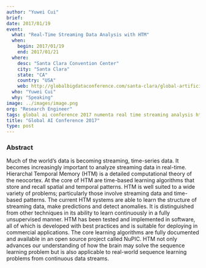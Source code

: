 ```yaml
---
author: "Yuwei Cui"
brief:
date: 2017/01/19
event:
  what: "Real-Time Streaming Data Analysis with HTM"
  when:
    begin: 2017/01/19
    end: 2017/01/21
  where:
    desc: "Santa Clara Convention Center"
    city: "Santa Clara"
    state: "CA"
    country: "USA"
    web: http://globalbigdataconference.com/santa-clara/global-artificial-intelligence-conference-83/speaker-details/yuwei-cui-41360.html
  who: "Yuwei Cui"
  why: "Speaking"
image: ../images/image.png
org: "Research Engineer"
tags: global ai conference 2017 numenta real time streaming analysis htm
title: "Global AI Conference 2017"
type: post
---
```


### Abstract

Much of the world’s data is becoming streaming, time-series data. It becomes
increasingly important to analyze streaming data in real-time. Hierarchal
Temporal Memory (HTM) is a detailed computational theory of the neocortex. At
the core of HTM are time-based learning algorithms that store and recall spatial
and temporal patterns. HTM is well suited to a wide variety of problems;
particularly those involve streaming data and time-based patterns. The current
HTM systems are able to learn the structure of streaming data, make predictions
and detect anomalies. It is distinguished from other techniques in its ability
to learn continuously in a fully unsupervised manner. HTM has been tested and
implemented in software, all of which is developed with best practices and is
suitable for deploying in commercial applications. The core learning algorithms
are fully documented and available in an open source project called NuPIC. HTM
not only advances our understanding of how the brain may solve the sequence
learning problem but is also applicable to real-world sequence learning problems
from continuous data streams.

